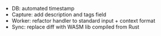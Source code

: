- DB: automated timestamp
- Capture: add description and tags field
- Worker: refactor handler to standard input + context format
- Sync: replace diff with WASM lib compiled from Rust
